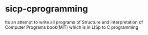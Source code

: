 # sicp-cprogramming
Its an attempt to write all programs of Structure and Interpretation of Computer Programs book(MIT) 
which is in LISp to C programming

